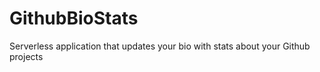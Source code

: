 # GithubBioStats
Serverless application that updates your bio with stats about your Github projects

